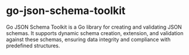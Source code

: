 # go-json-schema-toolkit
Go JSON Schema Toolkit is a Go library for creating and validating JSON schemas. It supports dynamic schema creation, extension, and validation against these schemas, ensuring data integrity and compliance with predefined structures.
